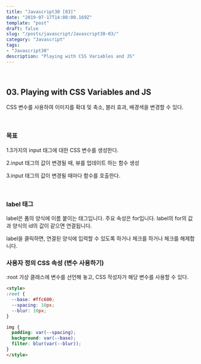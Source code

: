 ```yaml
---
title: "Javascript30 [03]"
date: "2019-07-17T14:00:00.169Z"
template: "post"
draft: false
slug: "/posts/javascript/Javascript30-03/"
category: "Javascript"
tags:
- "Javascript30"
description: "Playing with CSS Variables and JS"
---
```


<br>

## 03. Playing with CSS Variables and JS

CSS 변수를 사용하여 이미지를 확대 및 축소, 블러 효과, 배경색을 변경할 수 있다.


<br>

### 목표

1.3가지의 input 태그에 대한 CSS 변수를 생성한다.

2.input 태그의 값이 변경될 때, 뷰를 업데이트 하는 함수 생성

3.input 태그의 값이 변경될 때마다 함수를 호출한다.

<br>

### label 태그

label은 폼의 양식에 이름 붙이는 태그입니다. 주요 속성은 for입니다.
label의 for의 값과 양식의 id의 값이 같으면 연결됩니다.

label을 클릭하면, 연결된 양식에 입력할 수 있도록 하거나 체크를 하거나 체크를 해제합니다.

### 사용자 정의 CSS 속성 (변수 사용하기)

:root 가상 클래스에 변수를 선언해 놓고, CSS 작성자가 해당 변수를 사용할 수 있다.

``` HTML
<style>
:root {
  --base: #ffc600;
  --spacing: 10px;
  --blur: 10px;
}

img {
  padding: var(--spacing);
  background: var(--base);
  filter: blur(var(--blur));
}
</style>
```
